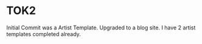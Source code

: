 # TOK2
Initial Commit was a Artist Template. Upgraded to a blog site. I have 2 artist templates completed already.
